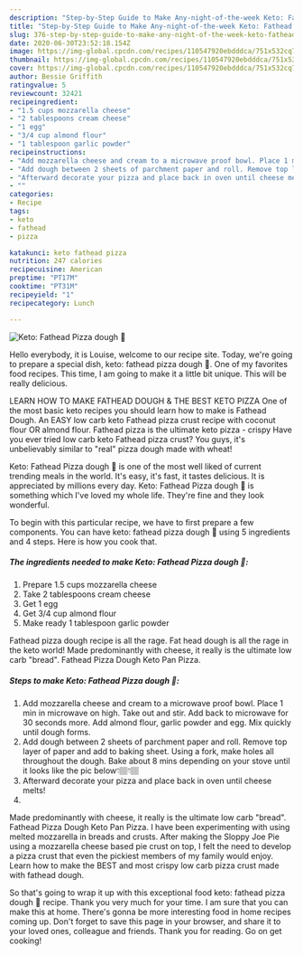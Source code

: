 ```yaml
---
description: "Step-by-Step Guide to Make Any-night-of-the-week Keto: Fathead Pizza dough 🍕"
title: "Step-by-Step Guide to Make Any-night-of-the-week Keto: Fathead Pizza dough 🍕"
slug: 376-step-by-step-guide-to-make-any-night-of-the-week-keto-fathead-pizza-dough
date: 2020-06-30T23:52:18.154Z
image: https://img-global.cpcdn.com/recipes/110547920ebdddca/751x532cq70/keto-fathead-pizza-dough-🍕-recipe-main-photo.jpg
thumbnail: https://img-global.cpcdn.com/recipes/110547920ebdddca/751x532cq70/keto-fathead-pizza-dough-🍕-recipe-main-photo.jpg
cover: https://img-global.cpcdn.com/recipes/110547920ebdddca/751x532cq70/keto-fathead-pizza-dough-🍕-recipe-main-photo.jpg
author: Bessie Griffith
ratingvalue: 5
reviewcount: 32421
recipeingredient:
- "1.5 cups mozzarella cheese"
- "2 tablespoons cream cheese"
- "1 egg"
- "3/4 cup almond flour"
- "1 tablespoon garlic powder"
recipeinstructions:
- "Add mozzarella cheese and cream to a microwave proof bowl. Place 1 min in microwave on high. Take out and stir. Add back to microwave for 30 seconds more. Add almond flour, garlic powder and egg. Mix quickly until dough forms."
- "Add dough between 2 sheets of parchment paper and roll. Remove top layer of paper and add to baking sheet. Using a fork, make holes all throughout the dough. Bake about 8 mins depending on your stove until it looks like the pic below👇🏽👇🏽"
- "Afterward decorate your pizza and place back in oven until cheese melts!"
- ""
categories:
- Recipe
tags:
- keto
- fathead
- pizza

katakunci: keto fathead pizza 
nutrition: 247 calories
recipecuisine: American
preptime: "PT17M"
cooktime: "PT31M"
recipeyield: "1"
recipecategory: Lunch

---
```



![Keto: Fathead Pizza dough 🍕](https://img-global.cpcdn.com/recipes/110547920ebdddca/751x532cq70/keto-fathead-pizza-dough-🍕-recipe-main-photo.jpg)

Hello everybody, it is Louise, welcome to our recipe site. Today, we're going to prepare a special dish, keto: fathead pizza dough 🍕. One of my favorites food recipes. This time, I am going to make it a little bit unique. This will be really delicious.

LEARN HOW TO MAKE FATHEAD DOUGH &amp; THE BEST KETO PIZZA One of the most basic keto recipes you should learn how to make is Fathead Dough. An EASY low carb keto Fathead pizza crust recipe with coconut flour OR almond flour. Fathead pizza is the ultimate keto pizza - crispy Have you ever tried low carb keto Fathead pizza crust? You guys, it&#39;s unbelievably similar to &#34;real&#34; pizza dough made with wheat!

Keto: Fathead Pizza dough 🍕 is one of the most well liked of current trending meals in the world. It's easy, it's fast, it tastes delicious. It is appreciated by millions every day. Keto: Fathead Pizza dough 🍕 is something which I've loved my whole life. They're fine and they look wonderful.


To begin with this particular recipe, we have to first prepare a few components. You can have keto: fathead pizza dough 🍕 using 5 ingredients and 4 steps. Here is how you cook that.

<!--inarticleads1-->

##### The ingredients needed to make Keto: Fathead Pizza dough 🍕:

1. Prepare 1.5 cups mozzarella cheese
1. Take 2 tablespoons cream cheese
1. Get 1 egg
1. Get 3/4 cup almond flour
1. Make ready 1 tablespoon garlic powder


Fathead pizza dough recipe is all the rage. Fat head dough is all the rage in the keto world! Made predominantly with cheese, it really is the ultimate low carb &#34;bread&#34;. Fathead Pizza Dough Keto Pan Pizza. 

<!--inarticleads2-->

##### Steps to make Keto: Fathead Pizza dough 🍕:

1. Add mozzarella cheese and cream to a microwave proof bowl. Place 1 min in microwave on high. Take out and stir. Add back to microwave for 30 seconds more. Add almond flour, garlic powder and egg. Mix quickly until dough forms.
1. Add dough between 2 sheets of parchment paper and roll. Remove top layer of paper and add to baking sheet. Using a fork, make holes all throughout the dough. Bake about 8 mins depending on your stove until it looks like the pic below👇🏽👇🏽
1. Afterward decorate your pizza and place back in oven until cheese melts!
1. 


Made predominantly with cheese, it really is the ultimate low carb &#34;bread&#34;. Fathead Pizza Dough Keto Pan Pizza. I have been experimenting with using melted mozzarella in breads and crusts. After making the Sloppy Joe Pie using a mozzarella cheese based pie crust on top, I felt the need to develop a pizza crust that even the pickiest members of my family would enjoy. Learn how to make the BEST and most crispy low carb pizza crust made with fathead dough. 

So that's going to wrap it up with this exceptional food keto: fathead pizza dough 🍕 recipe. Thank you very much for your time. I am sure that you can make this at home. There's gonna be more interesting food in home recipes coming up. Don't forget to save this page in your browser, and share it to your loved ones, colleague and friends. Thank you for reading. Go on get cooking!
